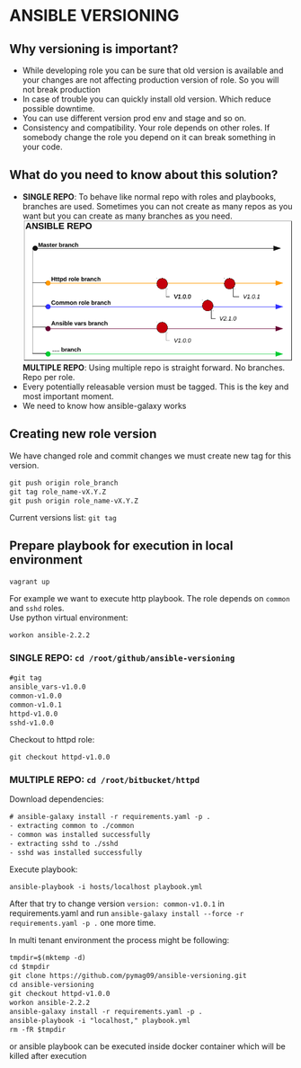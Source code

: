 # ANSIBLE VERSIONING

## Why versioning is important?  

* While developing role you can be sure that old version is available and your changes are not affecting production version of role. So you will not break production  
* In case of trouble you can quickly install old version. Which reduce possible downtime.  
* You can use different version prod env and stage and so on.
* Consistency and compatibility. Your role depends on other roles. If somebody change the role you depend on it can break something in your code.  

## What do you need to know about this solution?  

* **SINGLE REPO**: To behave like normal repo with roles and playbooks, branches are used. Sometimes you can not create as many repos as you want but you can create as many branches as you need.  
![ansible repo](images/repo.png)  
**MULTIPLE REPO**: Using multiple repo is straight forward. No branches. Repo per role.  
* Every potentially releasable version must be tagged. This is the key and most important moment.  
* We need to know how ansible-galaxy works  

## Creating new role version  

We have changed role and commit changes we must create new tag for this version.
```
git push origin role_branch
git tag role_name-vX.Y.Z
git push origin role_name-vX.Y.Z
```
Current versions list: `git tag`  

## Prepare playbook for execution in local environment

`vagrant up`

For example we want to execute http playbook. The role depends on `common` and `sshd` roles.  
Use python virtual environment:
```
workon ansible-2.2.2
```
### SINGLE REPO: `cd /root/github/ansible-versioning`  
```
#git tag
ansible_vars-v1.0.0
common-v1.0.0
common-v1.0.1
httpd-v1.0.0
sshd-v1.0.0

```
Checkout to httpd role:  
```
git checkout httpd-v1.0.0
```
### MULTIPLE REPO: `cd /root/bitbucket/httpd`  
Download dependencies:  
```
# ansible-galaxy install -r requirements.yaml -p .
- extracting common to ./common
- common was installed successfully
- extracting sshd to ./sshd
- sshd was installed successfully
```
Execute playbook:  
```
ansible-playbook -i hosts/localhost playbook.yml
```
After that try to change version `version: common-v1.0.1` in requirements.yaml and run `ansible-galaxy install --force -r requirements.yaml -p .` one more time.  

In multi tenant environment the process might be following:  
```
tmpdir=$(mktemp -d)
cd $tmpdir
git clone https://github.com/pymag09/ansible-versioning.git
cd ansible-versioning
git checkout httpd-v1.0.0
workon ansible-2.2.2
ansible-galaxy install -r requirements.yaml -p .
ansible-playbook -i "localhost," playbook.yml
rm -fR $tmpdir
```
or ansible playbook can be executed inside docker container which will be killed after execution

